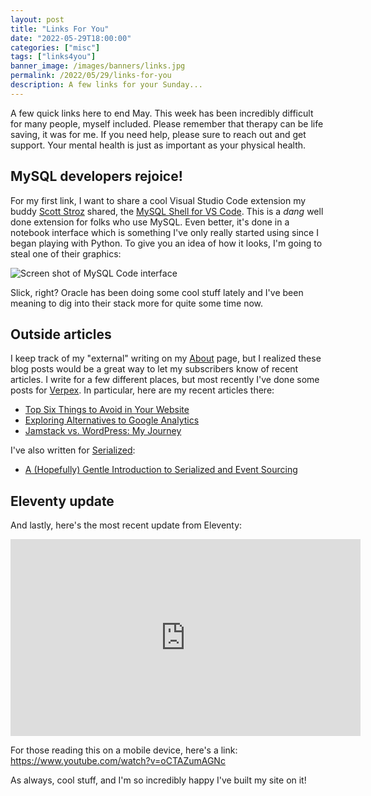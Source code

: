 ```yaml
---
layout: post
title: "Links For You"
date: "2022-05-29T18:00:00"
categories: ["misc"]
tags: ["links4you"]
banner_image: /images/banners/links.jpg
permalink: /2022/05/29/links-for-you
description: A few links for your Sunday...
---
```


A few quick links here to end May. This week has been incredibly difficult for many people, myself included. Please remember that therapy can be life saving, it was for me. If you need help, please sure to reach out and get support. Your mental health is just as important as your physical health.

## MySQL developers rejoice!

For my first link, I want to share a cool Visual Studio Code extension my buddy [Scott Stroz](https://scottstroz.com/) shared, the [MySQL Shell for VS Code](https://marketplace.visualstudio.com/items?itemName=Oracle.mysql-shell-for-vs-code). This is a *dang* well done extension for folks who use MySQL. Even better, it's done in a notebook interface which is something I've only really started using since I began playing with Python. To give you an idea of how it looks, I'm going to steal one of their graphics:

<p>
<img data-src="https://static.raymondcamden.com/images/2022/05/links1.jpg" alt="Screen shot of MySQL Code interface" class="lazyload imgborder imgcenter">
</p>

Slick, right? Oracle has been doing some cool stuff lately and I've been meaning to dig into their stack more for quite some time now. 

## Outside articles

I keep track of my "external" writing on my [About](https://www.raymondcamden.com/about/) page, but I realized these blog posts would be a great way to let my subscribers know of recent articles. I write for a few different places, but most recently I've done some posts for [Verpex](https://verpex.com/). In particular, here are my recent articles there:

* <a href="https://verpex.com/blog/website-tips/top-six-things-to-avoid-in-your-website">Top Six Things to Avoid in Your Website</a>
* <a href="https://verpex.com/blog/website-tips/exploring-alternatives-to-google-analytics">Exploring Alternatives to Google Analytics</a>
* <a href="https://verpex.com/blog/website-tips/jamstack-vs-wordpress-my-journey">Jamstack vs. WordPress: My Journey</a>

I've also written for [Serialized](https://serialized.io):

* <a href="https://serialized.io/blog/gentle-introduction-serialized-event-sourcing/">A (Hopefully) Gentle Introduction to Serialized and Event Sourcing</a>

## Eleventy update

And lastly, here's the most recent update from Eleventy:

<iframe width="560" height="315" src="https://www.youtube.com/embed/oCTAZumAGNc" title="YouTube video player" frameborder="0" allow="accelerometer; autoplay; clipboard-write; encrypted-media; gyroscope; picture-in-picture" allowfullscreen></iframe>

For those reading this on a mobile device, here's a link: <https://www.youtube.com/watch?v=oCTAZumAGNc>

As always, cool stuff, and I'm so incredibly happy I've built my site on it!
